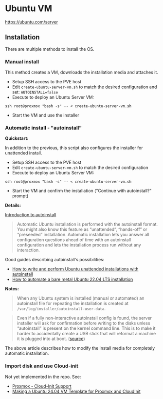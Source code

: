 # Ubuntu VM

https://ubuntu.com/server

## Installation

There are multiple methods to install the OS.

### Manual install

This method creates a VM, downloads the installation media and attaches it.

- Setup SSH access to the PVE host
- Edit `create-ubuntu-server-vm.sh` to match the desired configuration and set: `AUTOINSTALL=false`
- Execute to deploy an Ubuntu Server VM:
```
ssh root@proxmox "bash -s" -- < create-ubuntu-server-vm.sh
```
- Start the VM and use the installer

### Automatic install - "autoinstall"

**Quickstart:**

In addition to the previous, this script also configures the installer for unattended install.

- Setup SSH access to the PVE host
- Edit `create-ubuntu-server-vm.sh` to match the desired configuration
- Execute to deploy an Ubuntu Server VM:
```
ssh root@proxmox "bash -s" -- < create-ubuntu-server-vm.sh
```
- Start the VM and confirm the installation ("Continue with autoinstall?" prompt)

**Details:**

[Introduction to autoinstall](https://canonical-subiquity.readthedocs-hosted.com/en/latest/intro-to-autoinstall.html)

> Automatic Ubuntu installation is performed with the autoinstall format. You might also know this feature as “unattended”, “hands-off” or “preseeded” installation.
> Automatic installation lets you answer all configuration questions ahead of time with an autoinstall configuration and lets the installation process run without any interaction.

Good guides describing autoinstall's possibilities:
- [How to write and perform Ubuntu unattended installations with autoinstall](https://linuxconfig.org/how-to-write-and-perform-ubuntu-unattended-installations-with-autoinstall)
- [How to automate a bare metal Ubuntu 22.04 LTS installation](https://www.jimangel.io/posts/automate-ubuntu-22-04-lts-bare-metal/)

**Notes:**
> When any Ubuntu system is installed (manual or automated) an autoinstall file for repeating the installation is created at `/var/log/installer/autoinstall-user-data`.

> Even if a fully non-interactive autoinstall config is found, the server installer will ask for confirmation before writing to the disks unless “autoinstall” is present on the kernel command line. This is to make it harder to accidentally create a USB stick that will reformat a machine it is plugged into at boot. ([source](https://ubuntu.com/server/docs/install/autoinstall))

The above article describes how to modify the install media for completely automatic installation.

### Import disk and use Cloud-init

Not yet implemented in the repo. See:
- [Proxmox - Cloud-Init Support](https://pve.proxmox.com/wiki/Cloud-Init_Support)
- [Making a Ubuntu 24.04 VM Template for Proxmox and CloudInit](https://github.com/UntouchedWagons/Ubuntu-CloudInit-Docs)

